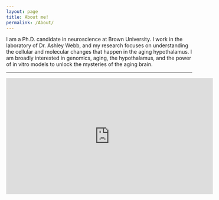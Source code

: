 ```yaml
---
layout: page
title: About me!
permalink: /About/
---
```


I am a Ph.D. candidate in neuroscience at Brown University. I work in the laboratory of Dr. Ashley Webb, and my research focuses on understanding the cellular and molecular changes that happen in the aging hypothalamus. I am broadly interested in genomics, aging, the hypothalamus, and the power of in vitro models to unlock the mysteries of the aging brain.      


***




<iframe width="560" height="315" src="https://www.youtube.com/embed/5ZRjYwUjBZ0" title="YouTube video player" frameborder="0" allow="accelerometer; autoplay; clipboard-write; encrypted-media; gyroscope; picture-in-picture; web-share" allowfullscreen></iframe>

